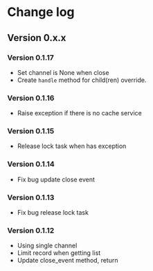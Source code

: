 # Change log

## Version 0.x.x

### Version 0.1.17

- Set channel is None when close
- Create `handle` method for child(ren) override.

### Version 0.1.16

- Raise exception if there is no cache service

### Version 0.1.15

- Release lock task when has exception

### Version 0.1.14

- Fix bug update close event

### Version 0.1.13

- Fix bug release lock task

### Version 0.1.12

- Using single channel
- Limit record when getting list
- Update close_event method, return 